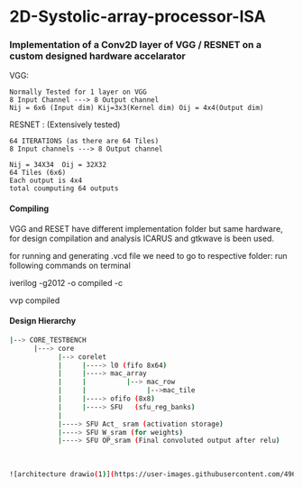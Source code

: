 # 2D-Systolic-array-processor-ISA

### Implementation of a Conv2D layer of VGG / RESNET on a custom designed hardware accelarator

VGG:

	Normally Tested for 1 layer on VGG
	8 Input Channel ---> 8 Output channel
	Nij = 6x6 (Input dim) Kij=3x3(Kernel dim) Oij = 4x4(Output dim)


RESNET : (Extensively tested)

	64 ITERATIONS (as there are 64 Tiles)
	8 Input channels ---> 8 Output channel

	Nij = 34X34  Oij = 32X32 
	64 Tiles (6x6) 
	Each output is 4x4
	total coumputing 64 outputs

#### Compiling 
  
VGG and RESET have different implementation folder but same hardware,
for design compilation and analysis ICARUS and gtkwave is been used.

for running and generating .vcd file we need to go to respective folder:
run following commands on terminal 

iverilog -g2012 -o compiled -c

vvp compiled

#### Design Hierarchy
```bash
|--> CORE_TESTBENCH                                                                                                                       
      |---> core                                                                                                                                           
            |--> corelet                                                                                                          
            |     |----> l0 (fifo 8x64)                                                                                                           
            |     |----> mac_array                                                                                                                  
            |     |          |--> mac_row                                                                                                           
            |     |               |-->mac_tile                                                                                                     
            |     |----> ofifo (8x8)                                                                                                                
            |     |----> SFU   (sfu_reg_banks)                                                                                                          
            |                                                                                                                                              
            |----> SFU Act_ sram (activation storage)                                                                                                     
            |----> SFU W_sram (for weights)                                                                                                               
            |----> SFU OP_sram (Final convoluted output after relu)  
            
	    
	    
![architecture drawio(1)](https://user-images.githubusercontent.com/49656689/204113659-863f4c46-ea2a-46b3-9361-504521d0b899.png)
